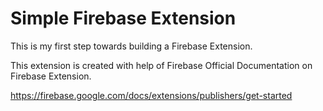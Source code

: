 # Simple Firebase Extension

This is my first step towards building a Firebase Extension.

This extension is created with help of Firebase Official Documentation on Firebase Extension.

https://firebase.google.com/docs/extensions/publishers/get-started


